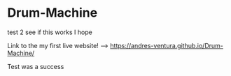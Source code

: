 # Drum-Machine
test 2 see if this works I hope 

Link to the my first live website! --> https://andres-ventura.github.io/Drum-Machine/

Test was a success 
